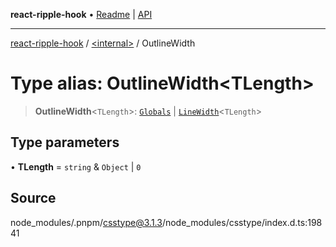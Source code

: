 **react-ripple-hook** • [Readme](../../README.md) \| [API](../../globals.md)

---

[react-ripple-hook](../../README.md) / [\<internal\>](../README.md) / OutlineWidth

# Type alias: OutlineWidth\<TLength\>

> **OutlineWidth**\<`TLength`\>: [`Globals`](Globals.md) \| [`LineWidth`](LineWidth.md)\<`TLength`\>

## Type parameters

• **TLength** = `string` & `Object` \| `0`

## Source

node_modules/.pnpm/csstype@3.1.3/node_modules/csstype/index.d.ts:19841
